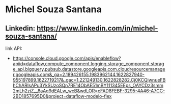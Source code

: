 # Michel Souza Santana
## Linkedin: https://www.linkedin.com/in/michel-souza-santana/

link API:
* https://console.cloud.google.com/apis/enableflow?apiid=dataflow,compute_component,logging,storage_component,storage_api,bigquery,pubsub,datastore.googleapis.com,cloudresourcemanager.googleapis.com&_ga=2.189426155.1983962144.1622827940-955197899.1622719217&_gac=1.221249130.1622828282.Cj0KCQjwnueFBhChARIsAPu3YkSUzoSQn7RE14ObAE51mBY111345EEps_OAYCDz3smm2mLh2zjZ__8aAq9dEALw_wcB&wdLOR=cFAD8FEBF-3295-4A46-A7CC-2BD1857695D0&project=dataflow-modelo-flex
